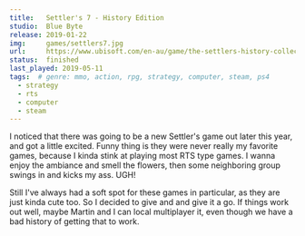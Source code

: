 ```yaml
---
title:   Settler's 7 - History Edition
studio:  Blue Byte
release: 2019-01-22 
img:     games/settlers7.jpg
url:     https://www.ubisoft.com/en-au/game/the-settlers-history-collection/
status:  finished
last_played: 2019-05-11
tags:  # genre: mmo, action, rpg, strategy, computer, steam, ps4
  - strategy
  - rts
  - computer
  - steam
---
```


I noticed that there was going to be a new Settler's game out later this year, and got a little excited. Funny thing is they were never really my favorite games, because I kinda stink at playing most RTS type games. I wanna enjoy the ambiance and smell the flowers, then some neighboring group swings in and kicks my ass. UGH! 

Still I've always had a soft spot for these games in particular, as they are just kinda cute too. So I decided to give and and give it a go. If things work out well, maybe Martin and I can local multiplayer it, even though we have a bad history of getting that to work.